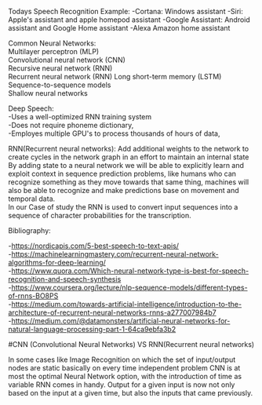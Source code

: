 Todays Speech Recognition Example:
-Cortana: Windows assistant
-Siri:    Apple's assistant and apple homepod assistant
-Google Assistant: Android assistant and Google Home assistant
-Alexa    Amazon home assistant


Common Neural Networks:  
Multilayer perceptron (MLP)  
Convolutional neural network (CNN)  
Recursive neural network (RNN)  
Recurrent neural network (RNN) 
Long short-term memory (LSTM)  
Sequence-to-sequence models  
Shallow neural networks
  
  
  Deep Speech:  
-Uses a well-optimized RNN training system  
-Does not require phoneme dictionary,  
-Employes multiple GPU's to process thousands of hours of data,  
  


RNN(Recurrent neural networks):
Add additional weights to the network to create cycles in the network graph in an effort to maintain an internal state
By adding state to a neural network we will be able to explicitly learn and exploit context in sequence prediction problems,
like humans who can recognize something as they move towards that same thing, machines will also be able to recognize and make predictions base on movement and temporal data.  
In our Case of study the RNN is used to convert input sequences into a sequence of character probabilities for the transcription.

Bibliography:

-https://nordicapis.com/5-best-speech-to-text-apis/  
-https://machinelearningmastery.com/recurrent-neural-network-algorithms-for-deep-learning/  
-https://www.quora.com/Which-neural-network-type-is-best-for-speech-recognition-and-speech-synthesis  
-https://www.coursera.org/lecture/nlp-sequence-models/different-types-of-rnns-BO8PS  
-https://medium.com/towards-artificial-intelligence/introduction-to-the-architecture-of-recurrent-neural-networks-rnns-a277007984b7  
-https://medium.com/@datamonsters/artificial-neural-networks-for-natural-language-processing-part-1-64ca9ebfa3b2  

#CNN (Convolutional Neural Networks) VS RNN(Recurrent neural networks)

In some cases like Image Recognition on which the set of input/output nodes are static basically on every time independent problem CNN is at most the optimal Neural Network option, with the introduction of time as variable RNN comes in handy.  Output for a given input is now not only based on the input at a given time, but also the inputs that came previously. 
